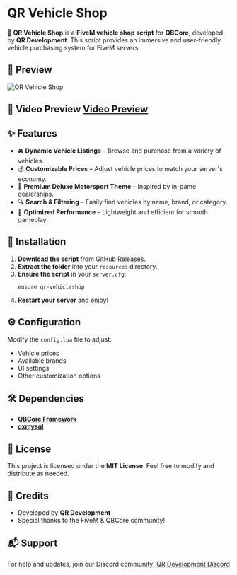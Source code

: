 # QR Vehicle Shop

🚗 **QR Vehicle Shop** is a **FiveM vehicle shop script** for **QBCore**, developed by **QR Development**. This script provides an immersive and user-friendly vehicle purchasing system for FiveM servers.

## 📸 Preview
![QR Vehicle Shop](https://i.ibb.co/hF1YBW5J/dmv.png)

## 📸 Video Preview [Video Preview](https://www.youtube.com/watch?v=w2vyb3PHJVw)

## ✨ Features
- 🚘 **Dynamic Vehicle Listings** – Browse and purchase from a variety of vehicles.
- 💰 **Customizable Prices** – Adjust vehicle prices to match your server's economy.
- 🏪 **Premium Deluxe Motorsport Theme** – Inspired by in-game dealerships.
- 🔍 **Search & Filtering** – Easily find vehicles by name, brand, or category.
- 🔄 **Optimized Performance** – Lightweight and efficient for smooth gameplay.

## 🔧 Installation
1. **Download the script** from [GitHub Releases](https://github.com/QRDevelopment/qr-vehicleshop/releases).
2. **Extract the folder** into your `resources` directory.
3. **Ensure the script** in your `server.cfg`:
   ```plaintext
   ensure qr-vehicleshop
   ```
4. **Restart your server** and enjoy!

## ⚙️ Configuration
Modify the `config.lua` file to adjust:
- Vehicle prices
- Available brands
- UI settings
- Other customization options

## 🛠 Dependencies
- **[QBCore Framework](https://github.com/qbcore-framework)**
- **[oxmysql](https://github.com/overextended/oxmysql)**

## 📜 License
This project is licensed under the **MIT License**. Feel free to modify and distribute as needed.

## 🤝 Credits
- Developed by **QR Development**  
- Special thanks to the FiveM & QBCore community!

## 📬 Support
For help and updates, join our Discord community: [QR Development Discord](https://discord.gg/pNvGMgQ2vZ)
